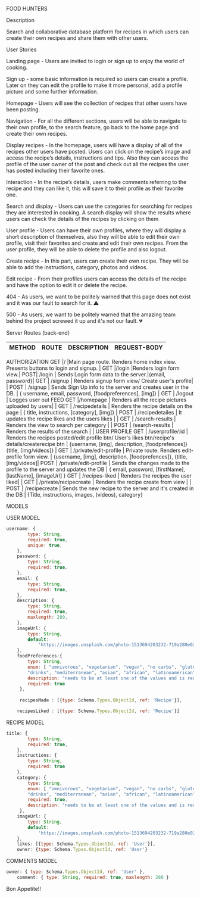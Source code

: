 FOOD HUNTERS

Description

Search and collaborative database platform for recipes in which users can create their own recipes and share them with other users.

User Stories

Landing page - Users are invited to login or sign up to enjoy the world of cooking.

Sign up - some basic information is required so users can create a profile. Later on they can edit the profile to make it more personal, add a profile picture and some further information.

Homepage - Users will see the collection of recipes that other users have been posting.

Navigation - For all the different sections, users will be able to navigate to their own profile, to the search feature, go back to the home page and create their own recipes.

Display recipes - In the homepage, users will have a display of all of the recipes other users have posted. Users can click on the recipe’s image and access the recipe’s details, instructions and tips. Also they can access the profile of the user owner of the post and check out all the recipes the user has posted including their favorite ones.

Interaction - In the recipe’s details, users make comments referring to the recipe and they can like  it, this will save it to their profile as their favorite one.

Search and display - Users can use the categories for searching for recipes they are interested in cooking. A search display will show the results where users can check the details of the recipes by clicking on them

User profile - Users can have their own profiles, where they will display a short description of themselves, also they will be able to edit their own profile, visit their favorites and create and edit their own recipes. From the user profile, they will be able to delete the profile and also logout.

Create recipe - In this part, users can create their own recipe. They will be able to add the instructions, category, photos and videos.

Edit recipe - From their profiles users can access the details of the recipe and have the option to edit it or delete the recipe.

404 - As users, we want to be politely warned that this page does not exist and it was our fault to search for it. ⚠️

500 - As users, we want to be politely warned that the amazing team behind the project screwed it up and it's not our fault.​ 💔

Server Routes (back-end)

METHOD   |   ROUTE   |   DESCRIPTION               |   REQUEST-BODY   |
---------|-----------|-----------------------------|------------------|
AUTHORIZATION
GET      |/          |Main page route. Renders home index view. Presents buttons to login and signup. | 
GET      |/login |Renders login form view.| 
POST| /login | Sends Login form data to the server.|{email, password}|
GET | /signup | Renders signup form view/ Create user's profile| |
POST | /signup | Sends Sign Up info to the server and creates user in the DB. | { username, email, password, [foodpreferences], [img]} |
GET	| /logout | Logges user out 
FEED
GET	|/homepage |	Renders all the recipe pictures uploaded by users| |
GET	| /recipedetails |	Renders the recipe details on the page | { title, instructions, [category], [img]} |
POST | /recipedetailes | It updates the recipe likes and the users likes | |
GET	| /search-results |	Renders the view to search per category | |
POST |	/search-results | Renders the results of the search | |
USER PROFILE
GET	| /userprofile/:id | Renders the recipes posted/edit profile btn/ User's likes btn/recipe's details/createrecipe btn	|	{username, [img], description, [foodprefences]}
{title, [img/videos]} |
GET	| /private/edit-profile	| Private route. Renders edit-profile form view. | {username, [img], description, [foodprefences]}, {title, [img/videos]|
POST | /private/edit-profile | Sends the changes made to the profile to the server and updates the DB | { email, password, [firstName], [lastName], [imageUrl] }
GET	| /recipes-liked | Renders the recipes the user liked| |
GET | /private/recipecreate | Renders the recipe create from view | |
POST | /recipecreate | Sends the new recipe to the server and it's created in the DB | {Title, instructions, images, (videos), category}

MODELS

USER MODEL
````` javascript
username: {
		type: String,
		required: true,
		unique: true,
	},
	password: {
		type: String,
		required: true,
	},
	email: {
		type: String,
		required: true,
	},
    description: { 
        type: String,
        required: true,
        maxlength: 280,
    },
    imageUrl: {
		type: String,
		default:
			'https://images.unsplash.com/photo-1513694203232-719a280e022f?ixid=MnwxMjA3fDB8MHxwaG90by1wYWdlfHx8fGVufDB8fHx8&ixlib=rb-1.2.1&auto=format&fit=crop&w=749&q=80'
	},
	foodPreferences:{
		type: String,
		enum: [ "omnivorous", "vegetarian", "vegan", "no carbs", "gluten free", "pescatarian", "sweets", 
		"drinks", "mediterranean", "asian", "african", "latinoamerican", null ],
		description: "needs to be at least one of the values and is required",
		required: true
	 },
    
	 recipesMade : [{type: Schema.Types.ObjectId, ref: 'Recipe'}],

    recipesLiked : [{type: Schema.Types.ObjectId, ref: 'Recipe'}]


`````

RECIPE MODEL

````` javascript
title: {
		type: String,
		required: true,
	},
	instructions: {
		type: String,
		required: true
	},
	category: {
		type: String,
		enum: [ "omnivorous", "vegetarian", "vegan", "no carbs", "gluten free", "pescatarian", "sweets", 
		"drinks", "mediterranean", "asian", "african", "latinoamerican", null],
		required: true,
		description: "needs to be at least one of the values and is required"
	 },
    imageUrl: {
		type: String,
		default:
			'https://images.unsplash.com/photo-1513694203232-719a280e022f?ixid=MnwxMjA3fDB8MHxwaG90by1wYWdlfHx8fGVufDB8fHx8&ixlib=rb-1.2.1&auto=format&fit=crop&w=749&q=80'
	},
	likes: [{type: Schema.Types.ObjectId, ref: 'User'}],
    owner: {type: Schema.Types.ObjectId, ref: 'User'}

`````
COMMENTS MODEL

````` javascript
owner: { type: Schema.Types.ObjectId, ref: 'User' },
	comment: { type: String, required: true, maxlength: 280 }
`````

Bon Appetite!!

